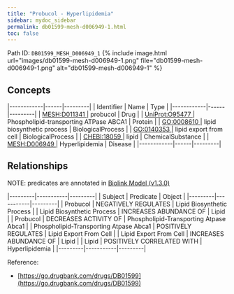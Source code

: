 ```yaml
---
title: "Probucol - Hyperlipidemia"
sidebar: mydoc_sidebar
permalink: db01599-mesh-d006949-1.html
toc: false 
---
```



Path ID: `DB01599_MESH_D006949_1`
{% include image.html url="images/db01599-mesh-d006949-1.png" file="db01599-mesh-d006949-1.png" alt="db01599-mesh-d006949-1" %}

## Concepts

|------------|------|---------|
| Identifier | Name | Type    |
|------------|------|---------|
| <a href="https://identifiers.org/MESH:D011341">MESH:D011341 </a> | probucol | Drug |
| <a href="https://identifiers.org/UniProt:O95477">UniProt:O95477 </a> | Phospholipid-transporting ATPase ABCA1 | Protein |
| <a href="https://identifiers.org/GO:0008610">GO:0008610 </a> | lipid biosynthetic process | BiologicalProcess |
| <a href="https://identifiers.org/GO:0140353">GO:0140353 </a> | lipid export from cell | BiologicalProcess |
| <a href="https://identifiers.org/CHEBI:18059">CHEBI:18059 </a> | lipid | ChemicalSubstance |
| <a href="https://identifiers.org/MESH:D006949">MESH:D006949 </a> | Hyperlipidemia | Disease |
|------------|------|---------|

## Relationships


NOTE: predicates are annotated in <a href="https://github.com/biolink/biolink-model/releases/tag/v1.3.0">Biolink Model (v1.3.0)</a>

|---------|-----------|---------|
| Subject | Predicate | Object  |
|---------|-----------|---------|
| Probucol | NEGATIVELY REGULATES | Lipid Biosynthetic Process |
| Lipid Biosynthetic Process | INCREASES ABUNDANCE OF | Lipid |
| Probucol | DECREASES ACTIVITY OF | Phospholipid-Transporting Atpase Abca1 |
| Phospholipid-Transporting Atpase Abca1 | POSITIVELY REGULATES | Lipid Export From Cell |
| Lipid Export From Cell | INCREASES ABUNDANCE OF | Lipid |
| Lipid | POSITIVELY CORRELATED WITH | Hyperlipidemia |
|---------|-----------|---------|

Reference: 
  - [https://go.drugbank.com/drugs/DB01599](https://go.drugbank.com/drugs/DB01599)
